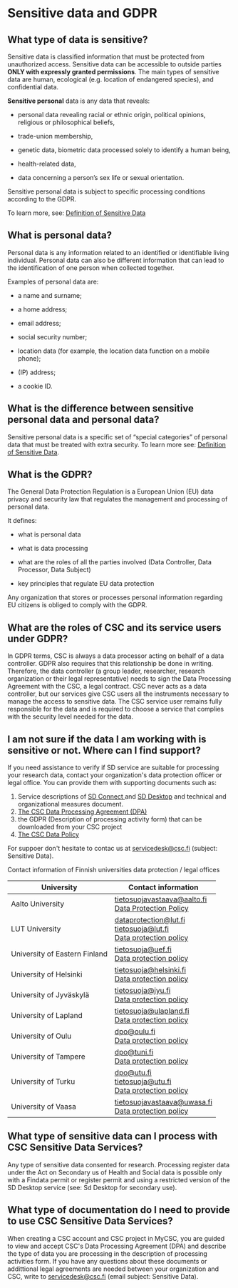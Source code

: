 # Sensitive data and GDPR 

## What type of data is sensitive?

Sensitive data is classified information that must be protected from unauthorized access. Sensitive data can be accessible to outside parties **ONLY with expressly granted permissions**. 
The main types of sensitive data are human, ecological (e.g. location of endangered species), and confidential data.

**Sensitive personal** data is any data that reveals:

* personal data revealing racial or ethnic origin, political opinions, religious or philosophical beliefs,
    
* trade-union membership,
    
* genetic data, biometric data processed solely to identify a human being,
    
* health-related data,
    
* data concerning a person’s sex life or sexual orientation.

Sensitive personal data is subject to specific processing conditions according to the GDPR.

To learn more, see: [Definition of Sensitive Data](https://research.csc.fi/definition-of-sensitive-data) 

## What is personal data?

Personal data is any information related to an identified or identifiable living individual. Personal data can also be different information that can lead to the identification of one person when collected together.

Examples of personal data are:

- a name and surname;
    
- a home address;
    
- email address;
    
- social security number;
    
- location data (for example, the location data function on a mobile phone);
    
- (IP) address;
    
- a cookie ID.
    
 

## What is the difference between sensitive personal data and personal data?
Sensitive personal data is a specific set of “special categories” of personal data that must be treated with extra security. 
To learn more see: [Definition of Sensitive Data](https://research.csc.fi/definition-of-sensitive-data).
    
## What is the GDPR?
The General Data Protection Regulation is a European Union (EU) data privacy and security law that regulates the management and processing of personal data. 

It defines:    

- what is personal data

- what is data processing

- what are the roles of all the parties involved (Data Controller, Data Processor, Data Subject)

- key principles that regulate EU data protection

Any organization that stores or processes personal information regarding EU citizens is obliged to comply with the GDPR. 

## What are the roles of CSC and its service users under GDPR?  
In GDPR terms, CSC is always a data processor acting on behalf of a data controller. GDPR also requires that this relationship be done in writing. Therefore, the data controller (a group leader, researcher, research organization or their legal representative) needs to sign the Data Processing Agreement with the CSC, a legal contract. CSC never acts as a data controller, but our services give CSC users all the instruments necessary to manage the access to sensitive data. The CSC service user remains fully responsible for the data and is required to choose a service that complies with the security level needed for the data.

## I am not sure if the data I am working with is sensitive or not. Where can I find support?
If you need assistance to verify if SD service are suitable for processing your research data, contact your organization's data protection officer or legal office. You can provide them with supporting documents such as:

1. Service descriptions of [SD Connect ](https://research.csc.fi/-/sd-connect)and [SD Desktop](https://research.csc.fi/en/-/sd-desktop) and technical and organizational measures document. 
2. [The CSC Data Processing Agreement (DPA)](https://research.csc.fi/data-processing-agreement)
3. the GDPR (Description of processing activity form) that can be downloaded from your CSC project
4. [The CSC Data Policy](https://www.csc.fi/en/data-policy)

For suppoer don't hesitate to contac us at servicedesk@csc.fi (subject: Sensitive Data).

Contact information of Finnish universities data protection / legal offices

| **University**  | **Contact information**  |
|---|---|
| Aalto University  | tietosuojavastaava@aalto.fi <br />[Data Protection Policy](https://www.aalto.fi/en/services/aalto-university-data-protection-policy) |
| LUT University  | dataprotection@lut.fi <br />tietosuoja@lut.fi <br />[Data protection policy](https://www.lut.fi/en/data-protection)  |
| University of Eastern Finland  | tietosuoja@uef.fi <br />[Data protection policy](https://www.uef.fi/en/data-protection)  |
| University of Helsinki  | tietosuoja@helsinki.fi <br />[Data protection policy](https://www.helsinki.fi/en/about-us/processing-data-university/data-protection) |
| University of Jyväskylä  | tietosuoja@jyu.fi <br />[Data protection policy](https://www.jyu.fi/en/data-privacy-at-the-university-of-jyvaskyla) |
| University of Lapland  | tietosuoja@ulapland.fi <br />[Data protection policy](https://ulapland.fi/en/university/our-principles/data-protection) |
| University of Oulu  | dpo@oulu.fi <br />[Data protection policy](https://www.oulu.fi/en/data-privacy-notice) |
| University of Tampere  | dpo@tuni.fi <br />[Data protection policy](https://www.tuni.fi/en/research/responsible-science-and-research/data-protection) |
| University of Turku  | dpo@utu.fi <br />tietosuoja@utu.fi <br />[Data protection policy](https://www.utu.fi/en/privacy/notice) |
| University of Vaasa  | tietosuojavastaava@uwasa.fi <br />[Data protection policy](https://www.uwasa.fi/en/data-protection) |

## What type of sensitive data can I process with CSC Sensitive Data Services?
Any type of sensitive data consented for research. Processing register data under the Act on Secondary us of Health and Social data is possible only with a Findata permit or register permit and using a restricted version of the SD Desktop service (see: Sd Desktop for secondary use).

## What type of documentation do I need to provide to use CSC Sensitive Data Services?

When creating a CSC account and CSC project in MyCSC, you are guided to view and accept CSC's Data Processing Agreement (DPA) and describe the type of data you are processing in the description of processing activities form. 
If you have any questions about these documents or addittional legal agreements are needed between your organization and CSC, write to servicedesk@csc.fi (email subject: Sensitive Data).


